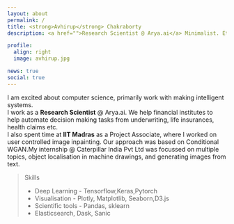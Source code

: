 ```yaml
---
layout: about
permalink: /
title: <strong>Avhirup</strong> Chakraborty
description: <a href="">Research Scientist @ Arya.ai</a> Minimalist. Etc.

profile:
  align: right
  image: avhirup.jpg

news: true
social: true
---
```


I am excited about computer science, primarily work with making intelligent systems.<br>
I work as a **Research Scientist** @ Arya.ai. We help financial institutes to help automate decision making tasks from underwriting, life insurances, health claims etc.<br>
I also spent time at **IIT Madras** as a Project Associate, where I worked on user controlled image inpainting. Our approach was based on Conditional WGAN.My internship @ Caterpillar India Pvt Ltd was focussed on multiple topics, object localisation in machine drawings, and generating images from text.

> Skills
> * Deep Learning - Tensorflow,Keras,Pytorch
> * Visualisation - Plotly, Matplotlib, Seaborn,D3.js
> * Scientific tools - Pandas, sklearn
> * Elasticsearch, Dask, Sanic


 
